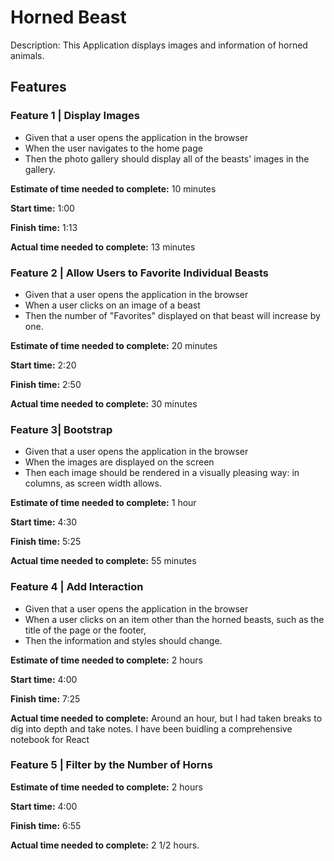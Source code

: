 # Horned Beast

Description: This Application displays images and information of horned animals.

## Features

### Feature 1 | Display Images

- Given that a user opens the application in the browser
- When the user navigates to the home page
- Then the photo gallery should display all of the beasts' images in the gallery.

**Estimate of time needed to complete:** 10 minutes

**Start time:** 1:00

**Finish time:** 1:13

**Actual time needed to complete:** 13 minutes

### Feature 2 | Allow Users to Favorite Individual Beasts

- Given that a user opens the application in the browser
- When a user clicks on an image of a beast
- Then the number of "Favorites" displayed on that beast will increase by one.

**Estimate of time needed to complete:** 20 minutes

**Start time:** 2:20

**Finish time:** 2:50

**Actual time needed to complete:** 30 minutes

### Feature 3| Bootstrap

- Given that a user opens the application in the browser
- When the images are displayed on the screen
- Then each image should be rendered in a visually pleasing way: in columns, as screen width allows.

**Estimate of time needed to complete:** 1 hour

**Start time:** 4:30

**Finish time:** 5:25

**Actual time needed to complete:** 55 minutes

### Feature 4 | Add Interaction

- Given that a user opens the application in the browser
- When a user clicks on an item other than the horned beasts, such as the title of the page or the footer,
- Then the information and styles should change.

**Estimate of time needed to complete:** 2 hours

**Start time:** 4:00

**Finish time:** 7:25

**Actual time needed to complete:** Around an hour, but I had taken breaks to dig into depth and take notes. I have been buidling a comprehensive notebook for React

### Feature 5 | Filter by the Number of Horns

**Estimate of time needed to complete:** 2 hours

**Start time:** 4:00

**Finish time:** 6:55

**Actual time needed to complete:** 2 1/2 hours.
